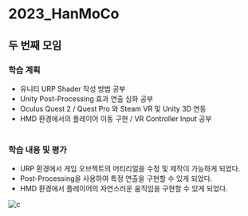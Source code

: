 # 2023_HanMoCo
## 두 번째 모임
### 학습 계획
- 유니티 URP Shader 작성 방법 공부
- Unity Post-Processing 효과 연출 심화 공부
- Oculus Quest 2 / Quest Pro 와 Steam VR 및 Unity 3D 연동
- HMD 환경에서의 플레이어 이동 구현 / VR Controller Input 공부
<br></br>
### 학습 내용 및 평가
- URP 환경에서 게임 오브젝트의 머티리얼을 수정 및 제작이 가능하게 되었다.
- Post-Processing을 사용하여 특정 연출을 구현할 수 있게 되었다.
- HMD 환경에서 플레이어의 자연스러운 움직임을 구현할 수 있게 되었다.

![c](https://user-images.githubusercontent.com/75158889/228759864-42f852c3-eaeb-4b72-ad2a-3f213427faf7.png)
